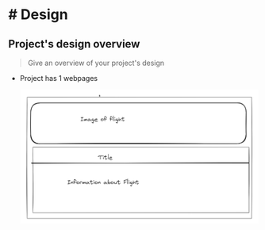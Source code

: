 # # Design

## Project's design overview

> Give an overview of your project's design

- Project has 1 webpages

  ![Flight-Design](../assets/planningFlight2.png)